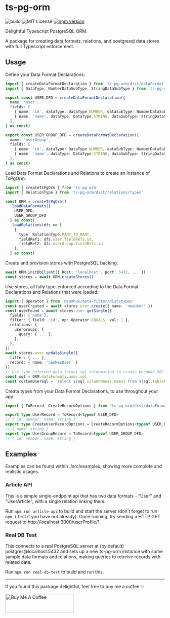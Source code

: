 # ts-pg-orm

![build](https://github.com/samhuk/ts-pg-orm/actions/workflows/build.yaml/badge.svg)
![MIT License](https://img.shields.io/badge/License-MIT-green.svg)
[![npm version](https://badge.fury.io/js/ts-pg-orm.svg)](https://badge.fury.io/js/ts-pg-orm)

Delightful Typescript PostgreSQL ORM.

A package for creating data formats, relations, and postgresql data stores with full Typescript enforcement.

## Usage

Define your Data Format Declarations:

```typescript
import { createDataFormatDeclaration } from 'ts-pg-orm/dist/dataFormat'
import { DataType, NumberDataSubType, StringDataSubType } from 'ts-pg-orm/dist/dataFormat/types'

export const USER_DFD = createDataFormatDeclaration({
  name: 'user',
  fields: [
    { name: 'id', dataType: DataType.NUMBER, dataSubType: NumberDataSubType.SERIAL },
    { name: 'name', dataType: DataType.STRING, dataSubType: StringDataSubType.VARYING_LENGTH, maxLength: 50 },
  ],
} as const)

export const USER_GROUP_DFD = createDataFormatDeclaration({
  name: 'userGroup',
  fields: [
    { name: 'id', dataType: DataType.NUMBER, dataSubType: NumberDataSubType.SERIAL },
    { name: 'name', dataType: DataType.STRING, dataSubType: StringDataSubType.VARYING_LENGTH, maxLength: 50 },
  ],
} as const)
```

Load Data Format Declarations and Relations to create an instance of TsPgOrm:

```typescript
import { createTsPgOrm } from 'ts-pg-orm'
import { RelationType } from 'ts-pg-orm/dist/relations/types'

const ORM = createTsPgOrm()
  .loadDataFormats([
    USER_DFD,
    USER_GROUP_DFD
  ] as const)
  .loadRelations(dfs => [
    {
      type: RelationType.MANY_TO_MANY,
      fieldRef1: dfs.user.fieldRefs.id,
      fieldRef2: dfs.userGroup.fieldRefs.id
    },
  ] as const)
```

Create and provision stores with PostgreSQL backing:

```typescript
await ORM.initDbClient({ host: 'localhost', port: 5432, ... })
const stores = await ORM.createStores()
```

Use stores, all fully type-enforced according to the Data Format Declarations and Relations that were loaded:

```typescript
import { Operator } from '@samhuk/data-filter/dist/types'
const userCreated = await stores.user.create({ name: 'newUser' })
const userFound = await stores.user.getSingle({
  fields: ['name'],
  filter: { field: 'id', op: Operator.EQUALS, val: 1 },
  relations: {
    userGroups: {
      query: { ... },
    },
  },
})
await stores.user.updateSingle({ 
  filter: { ... },
  record: { name: 'newNewUser' }
})
// Use type-enforced data format sql information to create bespoke SQL statements
const sql = ORM.dataFormats.user.sql
const customUserSql = `select ${sql.columnNames.name} from ${sql.tableName}`
```

Create types from your Data Format Declarations, to use throughout your app:

```typescript
import { ToRecord, CreateRecordOptions } from 'ts-pg-orm/dist/dataFormat/types'

export type UserRecord = ToRecord<typeof USER_DFD>
// { id: number, name: string }
export type CreateUserRecordOptions = CreateRecordOptions<typeof USER_DFD>
// { name: string }
export type UserGroupRecord = ToRecord<typeof USER_GROUP_DFD>
// { id: number, name: string }
```

## Examples

Examples can be found within ./src/examples, showing more complete and realistic usages.

### Article API

This is a simple single-endpoint api that has two data formats - "User" and "UserArticle", with a single relation linking them.

Run `npm run article-api` to build and start the server (don't forget to run `npm i` first if you have not already). Once running, try sending a HTTP GET request to http://localhost:3000/userProfile/1.

### Real DB Test

This connects to a real PostgreSQL server at (by default) postgres@localhost:5432 and sets up a new ts-pg-orm instance with some sample data formats and relations, making queries to retreive records with related data.

Run `npm run real-db-test` to build and run this.

---

If you found this package delightful, feel free to buy me a coffee ✨

<a href="https://www.buymeacoffee.com/samhuk" target="_blank"><img src="https://cdn.buymeacoffee.com/buttons/v2/default-yellow.png" alt="Buy Me A Coffee" style="height: 60px !important;width: 217px !important;" ></a>
